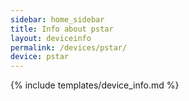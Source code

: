 ```yaml
---
sidebar: home_sidebar
title: Info about pstar
layout: deviceinfo
permalink: /devices/pstar/
device: pstar
---
```

{% include templates/device_info.md %}
